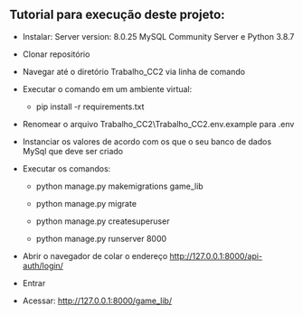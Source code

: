 ## Tutorial para execução deste projeto:

- Instalar: Server version: 8.0.25 MySQL Community Server e Python 3.8.7

- Clonar repositório

- Navegar até o diretório Trabalho_CC2 via linha de comando

- Executar o comando  em um ambiente virtual:
  - pip install -r requirements.txt

- Renomear o arquivo Trabalho_CC2\Trabalho_CC2\.env.example para .env

- Instanciar os valores de acordo com os que o seu banco de dados MySql que deve ser criado

- Executar os comandos:
  - python manage.py makemigrations game_lib
  - python manage.py migrate
  - python manage.py createsuperuser

  - python manage.py runserver 8000

- Abrir o navegador de colar o endereço http://127.0.0.1:8000/api-auth/login/
- Entrar
- Acessar: http://127.0.0.1:8000/game_lib/
